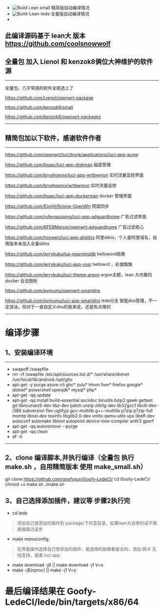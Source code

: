 

+ ![Build Lean small](https://github.com/goofysun/Goofy-LedeCI/workflows/Build%20Lean%20small/badge.svg) 精简版自动编译情况
+ ![Build-Lean-lede](https://github.com/goofysun/Goofy-LedeCI/workflows/Build-Lean-lede/badge.svg)       全量版自动编译情况
+

## 此编译源码基于 lean大 版本 https://github.com/coolsnowwolf 

## 全量包 加入 Lienol 和  kenzok8俩位大神维护的软件源
---
全量包，几乎常用的软件全部选上了

https://github.com/Lienol/openwrt-package 

https://github.com/kenzok8/small 

https://github.com/kenzok8/openwrt-packages

---

## 精简包加以下软件，感谢软件作者
---
https://github.com/openwrt/luci/trunk/applications/luci-app-acme

https://github.com/lisaac/luci-app-diskman  磁盘管理

https://github.com/brvphoenix/luci-app-wrtbwmon 实时流量监控界面

https://github.com/brvphoenix/wrtbwmon        实时流量监控

https://github.com/lisaac/luci-app-dockerman  docker 管理界面

https://github.com/ElonH/Rclone-OpenWrt   网盘同步

https://github.com/rufengsuixing/luci-app-adguardhome  广告过滤界面

https://github.com/KFERMercer/openwrt-adguardhome      广告过滤核心

https://github.com/honwen/luci-app-aliddns             阿里ddns，个人是阿里域名，自用版本未加入全量ddns

https://github.com/jerrykuku/lua-maxminddb             helloword依赖

https://github.com/jerrykuku/luci-app-vssr             hellowrd  ，彩旗飘飘

https://github.com/jerrykuku/luci-theme-argon          argon主题，lean 大内置的 docker 会没图标

https://github.com/pymumu/openwrt-smartdns             

https://github.com/pymumu/luci-app-smartdns lede分支   智能dns管理，不一定游泳，但对于一直自定义dns的我来说，还是有点用的

---
# 编译步骤

## 1、安装编译环境
---
- swapoff /swapfile
- rm -rf /swapfile /etc/apt/sources.list.d/* /usr/share/dotnet /usr/local/lib/android /opt/ghc
- apt-get -y purge azure-cli ghc* zulu* hhvm llvm* firefox google* dotnet* powershell openjdk* mysql* php*
- apt-get -qq update
- apt-get -qq install build-essential asciidoc binutils bzip2 gawk gettext git libncurses5-dev libz-dev patch unzip zlib1g-dev lib32gcc1 libc6-dev-i386 subversion flex uglifyjs gcc-multilib g++-multilib p7zip p7zip-full msmtp libssl-dev texinfo libglib2.0-dev xmlto qemu-utils upx libelf-dev autoconf automake libtool autopoint device-tree-compiler antlr3 gperf
- apt-get -qq autoremove --purge
- apt-get -qq clean
- df -h
 ---
 ## 2、clone 编译脚本,并执行编译（全量包 执行 make.sh ，自用精简版本 使用 make_small.sh）
 
 git clone https://github.com/goofysun/Goofy-LedeCI/
 cd Goofy-LedeCI/
 chmod +x make.sh
 ./make.sh
 
 ## 3、自己选择添加插件，建议等 步骤2执行完

+ cd lede
> 添加自己想添加的插件到 package/下任意目录，如果lean大自带的话不用直接跳过这步

+ make menuconfig
> 在界面操作选择自己想添加的插件，能选择的依赖都是全的，添加 网卡 无线支持，或者 luci app

+ make download -j8 || make download -j1 V=s
+ make -j$(nproc) || make -j1 V=s
 
# 最后编译结果在 Goofy-LedeCI/lede/bin/targets/x86/64
 
